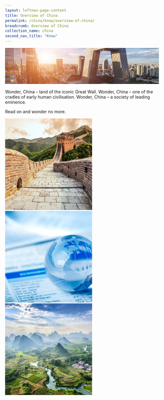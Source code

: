 ```yaml
---
layout: leftnav-page-content
title: Overview of China
permalink: /china/know/overview-of-china/
breadcrumb: Overview of China
collection_name: china
second_nav_title: "Know"
---
```


![banner-china](\images\china\Overview-of-China-cover-pic.jpg)

Wonder, China – land of the iconic Great Wall. Wonder, China – one of the cradles of early human civilisation. Wonder, China – a society of leading eminence.

Read on and wonder no more.

<div>
	<div class="row is-multiline">
		<div class="col is-one-third-desktop is-one-third-tablet">
			<a href="/china/know/overview-of-china/china-a-country-profile/"><img src="/images/china/Facts-and-figures-China-a-country-profile-285x300.jpg" alt="China: A country profile"></a>
		</div>
		<div class="col is-one-third-desktop is-one-third-tablet">
			<a href="/china/know/overview-of-china/regional-newspapers/"><img src="/images/china/Regional-Newspapers-1-285x300.jpg" alt="Regional Newspapers"></a>
		</div>
		<div class="col is-one-third-desktop is-one-third-tablet">
			<a href="/china/know/overview-of-china/discovering-china-history/"><img src="/images/china/Discovering-China-1-285x300.jpg" alt="Discovering China History"></a>
		</div>
	</div>
</div>

